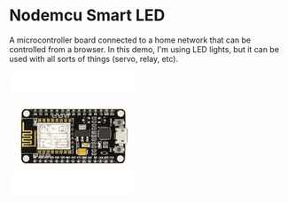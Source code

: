 # Nodemcu Smart LED
A microcontroller board connected to a home network that can be controlled from a browser. In this demo, I'm using LED lights, but it can be used with all sorts of things (servo, relay, etc).

![](nodemcu_board.jfif)
